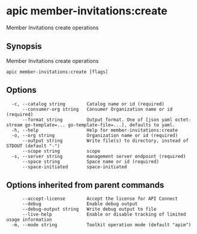 # apic member-invitations:create

Member Invitations create operations

## Synopsis

Member Invitations create operations

```
apic member-invitations:create [flags]
```

## Options

```
  -c, --catalog string        Catalog name or id (required)
      --consumer-org string   Consumer Organization name or id (required)
      --format string         Output format. One of [json yaml octet-stream go-template=... go-template-file=...], defaults to yaml.
  -h, --help                  Help for member-invitations:create
  -o, --org string            Organization name or id (required)
      --output string         Write file(s) to directory, instead of STDOUT (default "-")
      --scope string          scope
  -s, --server string         management server endpoint (required)
      --space string          Space name or id (required)
      --space-initiated       space-initiated
```

## Options inherited from parent commands

```
      --accept-license        Accept the license for API Connect
      --debug                 Enable debug output
      --debug-output string   Write debug output to file
      --live-help             Enable or disable tracking of limited usage information
  -m, --mode string           Toolkit operation mode (default "apim")
```
